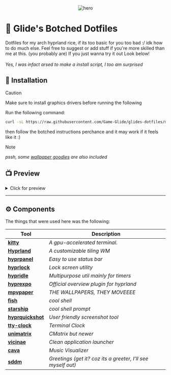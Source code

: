 <div align="center">
    <img src="./.github/other/hero.png" alt="hero" />
    <h1 align="left">🔮 Glide's Botched Dotfiles </h1>
    <p align="left">
        Dotfiles for my arch hyprland rice, if its too basic for you
        too bad :/ idk how to do much else. Feel free to suggest or add stuff
        if you're more skilled than me at this. (you probably are)
        If you just wanna try it out Look below!
        <br/>
        <br/>
        <em>Yes, I was infact arsed to make a install script, I too am surprised</em>
    </p>

</div>

## 🚀 Installation

> [!CAUTION]
> Make sure to install graphics drivers before running
> the following

Run the following command:

```bash
curl -sL https://raw.githubusercontent.com/Game-Glide/glides-dotfiles/main/setup.bash | bash
```

then follow the botched instructions perchance and it may work if it feels
like it :)

> [!NOTE]
> _pssh, some [wallpaper goodies](./wallpapers/) are also included_

## 📺 Preview

<details>
<summary> Click for preview </summary>

| Component   | Preview                                         |
| ----------- | ----------------------------------------------- |
| Desktop     | ![preview_1](./.github/previews/img_2.png)      |
| Terminal    | ![preview_2](./.github/previews/img_3.png)      |
| Lock Screen | ![preview_3](./.github/previews/lockscreen.png) |

</details>

---

## ⚙️ Components

The things that were used here was the following:

| Tool                                                                          | Description                                                  |
| ----------------------------------------------------------------------------- | ------------------------------------------------------------ |
| **[kitty](https://sw.kovidgoyal.net/kitty/#)**                                | _A gpu-accelerated terminal._                                |
| **[Hyprland](https://hypr.land/)**                                            | _A customizable tiling WM_                                   |
| **[hyprpanel](https://hyprpanel.com/)**                                       | _Easy to use status bar_                                     |
| **[hyprlock](https://github.com/hyprwm/hyprlock)**                            | _Lock screen utility_                                        |
| **[hypridle](https://github.com/hyprwm/hypridle)**                            | _Multipurpose util mainly for timers_                        |
| **[hyprexpo](https://github.com/hyprwm/hyprland-plugins/tree/main/hyprexpo)** | _Official overview plugin for hyprland_                      |
| **[mpvpaper](https://github.com/GhostNaN/mpvpaper)**                          | _THE WALLPAPERS, THEY MOVEEEE_                               |
| **[fish](https://fishshell.com/)**                                            | _cool shell_                                                 |
| **[starship](https://starship.rs/)**                                          | _cool shell prompt_                                          |
| **[hyprquickshot](https://github.com/JamDon2/hyprquickshot)**                 | _User friendly screenshot tool_                              |
| **[tty-clock](https://github.com/xorg62/tty-clock)**                          | _Terminal Clock_                                             |
| **[unimatrix](https://github.com/will8211/unimatrix)**                        | _CMatrix but newer_                                          |
| **[vicinae](https://docs.vicinae.com/)**                                      | _Clean application launcher_                                 |
| **[cava](https://github.com/karlstav/cava)**                                  | _Music Visualizer_                                           |
| **[sddm](https://github.com/sddm/sddm)**                                      | _Greetings (get it? coz its a greeter, I'll see myself out)_ |
